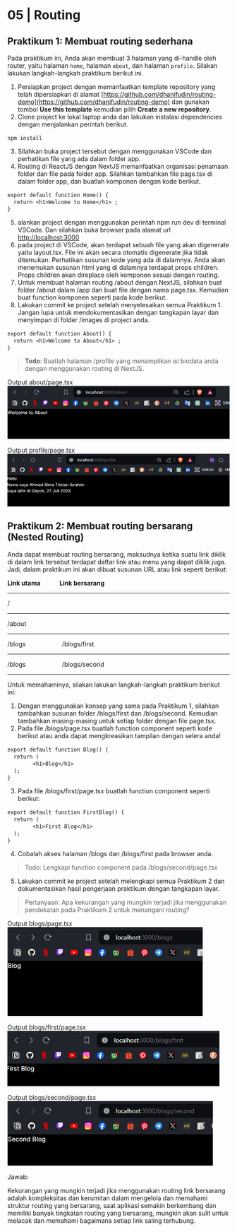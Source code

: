 # 05 | Routing

## Praktikum 1: Membuat routing sederhana

Pada praktikum ini, Anda akan membuat 3 halaman yang di-handle oleh router, yaitu halaman `home`, halaman `about`, dan halaman `profile`. Silakan lakukan langkah-langkah praktikum berikut ini.

1. Persiapkan project dengan memanfaatkan template repository yang telah dipersiapkan di alamat [https://github.com/dhanifudin/routing-demo](https://github.com/dhanifudin/routing-demo) dan gunakan tombol **Use this template** kemudian pilih **Create a new repository**.
2. Clone project ke lokal laptop anda dan lakukan instalasi dependencies dengan menjalankan perintah berikut.
```
npm install
```
3. Silahkan buka project tersebut dengan menggunakan VSCode dan perhatikan file yang ada dalam folder app.
4. Routing di ReactJS dengan NextJS memanfaatkan organisasi penamaan folder dan file pada folder app. Silahkan tambahkan file page.tsx di dalam folder app, dan buatlah komponen dengan kode berikut.
```tsx
export default function Home() {
  return <h1>Welcome to Home</h1> ;
}
```
5. alankan project dengan menggunakan perintah npm run dev di terminal VSCode. Dan silahkan buka browser pada alamat url [http://localhost:3000](http://localhost:3000)
6.  pada project di VSCode, akan terdapat sebuah file yang akan digenerate yaitu layout.tsx. File ini akan secara otomatis digenerate jika tidak ditemukan. Perhatikan susunan kode yang ada di dalamnya. Anda akan menemukan susunan html yang di dalamnya terdapat props children. Props children akan direplace oleh komponen sesuai dengan routing.
7. Untuk membuat halaman routing /about dengan NextJS, silahkan buat folder /about dalam /app dan buat file dengan nama page.tsx. Kemudian buat function komponen seperti pada kode berikut.
8. Lakukan commit ke project setelah menyelesaikan semua Praktikum 1. Jangan lupa untuk mendokumentasikan dengan tangkapan layar dan menyimpan di folder /images di project anda.
```tsx
export default function About() {
  return <h1>Welcome to About</h1> ;
}
```
>**Todo**: Buatlah halaman /profile yang menampilkan isi biodata anda dengan menggunakan routing di NextJS.

Output about/page.tsx
![Output](docs/ss1.png)

Output profile/page.tsx
![Output](docs/ss2.png)


## Praktikum 2: Membuat routing bersarang (Nested Routing)

Anda dapat membuat routing bersarang, maksudnya ketika suatu link diklik di dalam link tersebut terdapat daftar link atau menu yang dapat diklik juga. Jadi, dalam praktikum ini akan dibuat susunan URL atau link seperti berikut:

**Link utama** &nbsp; &nbsp; &nbsp; &nbsp; &nbsp; **Link bersarang**

---
/ 

---
/about

---
/blogs &nbsp; &nbsp; &nbsp; &nbsp; &nbsp; &nbsp; &nbsp; &nbsp; &nbsp; &nbsp; /blogs/first

---
/blogs &nbsp; &nbsp; &nbsp; &nbsp; &nbsp; &nbsp; &nbsp; &nbsp; &nbsp; &nbsp; /blogs/second

---

Untuk memahaminya, silakan lakukan langkah-langkah praktikum berikut ini:

1. Dengan menggunakan konsep yang sama pada Praktikum 1, silahkan tambahkan susunan folder /blogs/first dan /blogs/second. Kemudian tambahkan masing-masing untuk setiap folder dengan file page.tsx.
2. Pada file /blogs/page.tsx buatlah function component seperti kode berikut atau anda dapat mengkreasikan tampilan dengan selera anda!
```tsx
export default function Blog() {
  return (
        <h1>Blog</h1>
  );
}
```
3. Pada file /blogs/first/page.tsx buatlah function component seperti berikut:
```tsx
export default function FirstBlog() {
  return (
        <h1>First Blog</h1>
  );
}
```
4. Cobalah akses halaman /blogs dan /blogs/first pada browser anda.

>Todo: Lengkapi function component pada /blogs/second/page.tsx

5. Lakukan commit ke project setelah melengkapi semua Praktikum 2 dan dokumentasikan hasil pengerjaan praktikum dengan tangkapan layar.

>Pertanyaan: Apa kekurangan yang mungkin terjadi jika menggunakan pendekatan pada Praktikum 2 untuk menangani routing?

Output blogs/page.tsx
![Output](docs/ss3.png)

Output blogs/first/page.tsx
![Output](docs/ss4.png)

Output blogs/second/page.tsx
![Output](docs/ss5.png)

Jawab: 

Kekurangan yang mungkin terjadi jika menggunakan routing link bersarang adalah kompleksitas dan kerumitan dalam mengelola dan memahami struktur routing yang bersarang, saat aplikasi semakin berkembang dan memiliki banyak tingkatan routing yang bersarang, mungkin akan sulit untuk melacak dan memahami bagaimana setiap link saling terhubung.